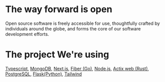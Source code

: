 # The way forward is open
Open source software is freely accessible for use, thoughtfully crafted by individuals around the globe, and forms the core of our software development efforts.

# The project We're using

[Typescript](https://www.typescriptlang.org/), [MongoDB](https://www.mongodb.com/), [Next.js](https://nextjs.org/), [Fiber (Go)](https://gofiber.io/), [Node.js](https://nodejs.org/en), [Actix web (Rust)](https://actix.rs/), [PostgreSQL](https://www.postgresql.org/), [Flask(Python)](https://flask.palletsprojects.com/en/3.0.x/), [Tailwind](https://tailwindcss.com/)

